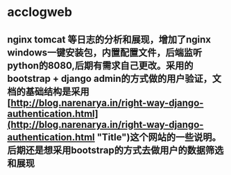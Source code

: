 acclogweb
=========
nginx tomcat 等日志的分析和展现，增加了nginx windows一键安装包，内置配置文件，后端监听python的8080,后期有需求自己更改。采用的bootstrap + django admin的方式做的用户验证，文档的基础结构是采用[http://blog.narenarya.in/right-way-django-authentication.html](http://blog.narenarya.in/right-way-django-authentication.html "Title")这个网站的一些说明。后期还是想采用bootstrap的方式去做用户的数据筛选和展现
------------------------------------------------------------------------------------------------------------------------------------------------------------------------------------------------------------------------------------------------------------------------------------------------------------
